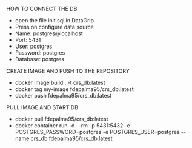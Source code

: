HOW TO CONNECT THE DB

- open the file init.sql in DataGrip
- Press on configure data source
- Name: postgres@localhost
- Port: 5431
- User: postgres
- Password: postgres
- Database: postgres


CREATE IMAGE AND PUSH TO THE REPOSITORY
- docker image build . -t crs_db:latest
- docker tag my-image fdepalma95/crs_db:latest
- docker push fdepalma95/crs_db:latest

PULL IMAGE AND START DB
- docker pull fdepalma95/crs_db:latest
- docker container run -d --rm -p 5431:5432 -e POSTGRES_PASSWORD=postgres -e POSTGRES_USER=postgres --name crs_db fdepalma95/crs_db:latest
